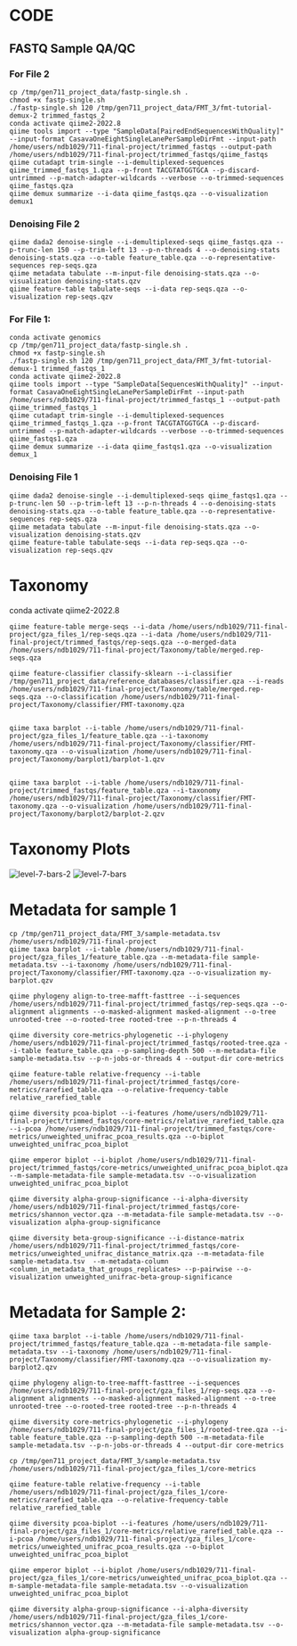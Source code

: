 # CODE

## FASTQ Sample QA/QC

### For File 2

    cp /tmp/gen711_project_data/fastp-single.sh .
    chmod +x fastp-single.sh
    ./fastp-single.sh 120 /tmp/gen711_project_data/FMT_3/fmt-tutorial-demux-2 trimmed_fastqs_2
    conda activate qiime2-2022.8
    qiime tools import --type "SampleData[PairedEndSequencesWithQuality]" --input-format CasavaOneEightSingleLanePerSampleDirFmt --input-path /home/users/ndb1029/711-final-project/trimmed_fastqs --output-path /home/users/ndb1029/711-final-project/trimmed_fastqs/qiime_fastqs
    qiime cutadapt trim-single --i-demultiplexed-sequences qiime_trimmed_fastqs_1.qza --p-front TACGTATGGTGCA --p-discard-untrimmed --p-match-adapter-wildcards --verbose --o-trimmed-sequences qiime_fastqs.qza
    qiime demux summarize --i-data qiime_fastqs.qza --o-visualization demux1


### Denoising File 2
    qiime dada2 denoise-single --i-demultiplexed-seqs qiime_fastqs.qza --p-trunc-len 150 --p-trim-left 13 --p-n-threads 4 --o-denoising-stats denoising-stats.qza --o-table feature_table.qza --o-representative-sequences rep-seqs.qza
    qiime metadata tabulate --m-input-file denoising-stats.qza --o-visualization denoising-stats.qzv
    qiime feature-table tabulate-seqs --i-data rep-seqs.qza --o-visualization rep-seqs.qzv


### For File 1:
    conda activate genomics
    cp /tmp/gen711_project_data/fastp-single.sh .
    chmod +x fastp-single.sh
    ./fastp-single.sh 120 /tmp/gen711_project_data/FMT_3/fmt-tutorial-demux-1 trimmed_fastqs_1
    conda activate qiime2-2022.8
    qiime tools import --type "SampleData[SequencesWithQuality]" --input-format CasavaOneEightSingleLanePerSampleDirFmt --input-path /home/users/ndb1029/711-final-project/trimmed_fastqs_1 --output-path qiime_trimmed_fastqs_1
    qiime cutadapt trim-single --i-demultiplexed-sequences qiime_trimmed_fastqs_1.qza --p-front TACGTATGGTGCA --p-discard-untrimmed --p-match-adapter-wildcards --verbose --o-trimmed-sequences qiime_fastqs1.qza
    qiime demux summarize --i-data qiime_fastqs1.qza --o-visualization demux_1

### Denoising File 1
    qiime dada2 denoise-single --i-demultiplexed-seqs qiime_fastqs1.qza --p-trunc-len 50 --p-trim-left 13 --p-n-threads 4 --o-denoising-stats denoising-stats.qza --o-table feature_table.qza --o-representative-sequences rep-seqs.qza
    qiime metadata tabulate --m-input-file denoising-stats.qza --o-visualization denoising-stats.qzv
    qiime feature-table tabulate-seqs --i-data rep-seqs.qza --o-visualization rep-seqs.qzv
    
    
# Taxonomy
  conda activate qiime2-2022.8

    qiime feature-table merge-seqs --i-data /home/users/ndb1029/711-final-project/gza_files_1/rep-seqs.qza --i-data /home/users/ndb1029/711-final-project/trimmed_fastqs/rep-seqs.qza --o-merged-data /home/users/ndb1029/711-final-project/Taxonomy/table/merged.rep-seqs.qza

    qiime feature-classifier classify-sklearn --i-classifier /tmp/gen711_project_data/reference_databases/classifier.qza --i-reads /home/users/ndb1029/711-final-project/Taxonomy/table/merged.rep-seqs.qza --o-classification /home/users/ndb1029/711-final-project/Taxonomy/classifier/FMT-taxonomy.qza


    qiime taxa barplot --i-table /home/users/ndb1029/711-final-project/gza_files_1/feature_table.qza --i-taxonomy /home/users/ndb1029/711-final-project/Taxonomy/classifier/FMT-taxonomy.qza --o-visualization /home/users/ndb1029/711-final-project/Taxonomy/barplot1/barplot-1.qzv


    qiime taxa barplot --i-table /home/users/ndb1029/711-final-project/trimmed_fastqs/feature_table.qza --i-taxonomy /home/users/ndb1029/711-final-project/Taxonomy/classifier/FMT-taxonomy.qza --o-visualization /home/users/ndb1029/711-final-project/Taxonomy/barplot2/barplot-2.qzv
    
    
# Taxonomy Plots 
![level-7-bars-2](https://user-images.githubusercontent.com/130377747/235944118-d5ec5bd2-8c5a-49cd-bab1-49c9ca4f8a96.svg)
![level-7-bars](https://user-images.githubusercontent.com/130377747/235944124-410505f8-da6d-4a54-b0d8-d692a458b38e.svg)


# Metadata for sample 1
    cp /tmp/gen711_project_data/FMT_3/sample-metadata.tsv /home/users/ndb1029/711-final-project
    qiime taxa barplot --i-table /home/users/ndb1029/711-final-project/gza_files_1/feature_table.qza --m-metadata-file sample-metadata.tsv --i-taxonomy /home/users/ndb1029/711-final-project/Taxonomy/classifier/FMT-taxonomy.qza --o-visualization my-barplot.qzv

    qiime phylogeny align-to-tree-mafft-fasttree --i-sequences /home/users/ndb1029/711-final-project/trimmed_fastqs/rep-seqs.qza --o-alignment alignments --o-masked-alignment masked-alignment --o-tree unrooted-tree --o-rooted-tree rooted-tree --p-n-threads 4

    qiime diversity core-metrics-phylogenetic --i-phylogeny /home/users/ndb1029/711-final-project/trimmed_fastqs/rooted-tree.qza --i-table feature_table.qza --p-sampling-depth 500 --m-metadata-file sample-metadata.tsv --p-n-jobs-or-threads 4 --output-dir core-metrics

    qiime feature-table relative-frequency --i-table /home/users/ndb1029/711-final-project/trimmed_fastqs/core-metrics/rarefied_table.qza --o-relative-frequency-table relative_rarefied_table

    qiime diversity pcoa-biplot --i-features /home/users/ndb1029/711-final-project/trimmed_fastqs/core-metrics/relative_rarefied_table.qza --i-pcoa /home/users/ndb1029/711-final-project/trimmed_fastqs/core-metrics/unweighted_unifrac_pcoa_results.qza --o-biplot unweighted_unifrac_pcoa_biplot

    qiime emperor biplot --i-biplot /home/users/ndb1029/711-final-project/trimmed_fastqs/core-metrics/unweighted_unifrac_pcoa_biplot.qza --m-sample-metadata-file sample-metadata.tsv --o-visualization unweighted_unifrac_pcoa_biplot

    qiime diversity alpha-group-significance --i-alpha-diversity /home/users/ndb1029/711-final-project/trimmed_fastqs/core-metrics/shannon_vector.qza --m-metadata-file sample-metadata.tsv --o-visualization alpha-group-significance

    qiime diversity beta-group-significance --i-distance-matrix /home/users/ndb1029/711-final-project/trimmed_fastqs/core-metrics/unweighted_unifrac_distance_matrix.qza --m-metadata-file sample-metadata.tsv  --m-metadata-column <column_in_metadata_that_groups_replicates> --p-pairwise --o-visualization unweighted_unifrac-beta-group-significance




# Metadata for Sample 2:
    qiime taxa barplot --i-table /home/users/ndb1029/711-final-project/trimmed_fastqs/feature_table.qza --m-metadata-file sample-metadata.tsv --i-taxonomy /home/users/ndb1029/711-final-project/Taxonomy/classifier/FMT-taxonomy.qza --o-visualization my-barplot2.qzv

    qiime phylogeny align-to-tree-mafft-fasttree --i-sequences /home/users/ndb1029/711-final-project/gza_files_1/rep-seqs.qza --o-alignment alignments --o-masked-alignment masked-alignment --o-tree unrooted-tree --o-rooted-tree rooted-tree --p-n-threads 4

    qiime diversity core-metrics-phylogenetic --i-phylogeny /home/users/ndb1029/711-final-project/gza_files_1/rooted-tree.qza --i-table feature_table.qza --p-sampling-depth 500 --m-metadata-file sample-metadata.tsv --p-n-jobs-or-threads 4 --output-dir core-metrics

    cp /tmp/gen711_project_data/FMT_3/sample-metadata.tsv /home/users/ndb1029/711-final-project/gza_files_1/core-metrics

    qiime feature-table relative-frequency --i-table /home/users/ndb1029/711-final-project/gza_files_1/core-metrics/rarefied_table.qza --o-relative-frequency-table relative_rarefied_table

    qiime diversity pcoa-biplot --i-features /home/users/ndb1029/711-final-project/gza_files_1/core-metrics/relative_rarefied_table.qza --i-pcoa /home/users/ndb1029/711-final-project/gza_files_1/core-metrics/unweighted_unifrac_pcoa_results.qza --o-biplot unweighted_unifrac_pcoa_biplot

    qiime emperor biplot --i-biplot /home/users/ndb1029/711-final-project/gza_files_1/core-metrics/unweighted_unifrac_pcoa_biplot.qza --m-sample-metadata-file sample-metadata.tsv --o-visualization unweighted_unifrac_pcoa_biplot

    qiime diversity alpha-group-significance --i-alpha-diversity /home/users/ndb1029/711-final-project/gza_files_1/core-metrics/shannon_vector.qza --m-metadata-file sample-metadata.tsv --o-visualization alpha-group-significance



